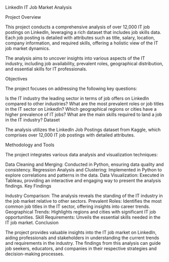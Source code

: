 
LinkedIn IT Job Market Analysis

Project Overview

This project conducts a comprehensive analysis of over 12,000 IT job postings on LinkedIn, leveraging a rich dataset that includes job skills data. Each job posting is detailed with attributes such as title, salary, location, company information, and required skills, offering a holistic view of the IT job market dynamics.

The analysis aims to uncover insights into various aspects of the IT industry, including job availability, prevalent roles, geographical distribution, and essential skills for IT professionals.

Objectives

The project focuses on addressing the following key questions:

Is the IT industry the leading sector in terms of job offers on LinkedIn compared to other industries?
What are the most prevalent roles or job titles in the IT sector on LinkedIn?
Which geographical regions or cities have a higher prevalence of IT jobs?
What are the main skills required to land a job in the IT industry?
Dataset

The analysis utilizes the LinkedIn Job Postings dataset from Kaggle, which comprises over 12,000 IT job postings with detailed attributes.

Methodology and Tools

The project integrates various data analysis and visualization techniques:

Data Cleaning and Merging: Conducted in Python, ensuring data quality and consistency.
Regression Analysis and Clustering: Implemented in Python to explore correlations and patterns in the data.
Data Visualization: Executed in Tableau, providing an interactive and engaging way to present the analysis findings.
Key Findings

Industry Comparison: The analysis reveals the standing of the IT industry in the job market relative to other sectors.
Prevalent Roles: Identifies the most common job titles in the IT sector, offering insights into career trends.
Geographical Trends: Highlights regions and cities with significant IT job opportunities.
Skill Requirements: Unveils the essential skills needed in the IT job market.
Conclusion

The project provides valuable insights into the IT job market on LinkedIn, aiding professionals and stakeholders in understanding the current trends and requirements in the industry. The findings from this analysis can guide job seekers, educators, and companies in their respective strategies and decision-making processes.
